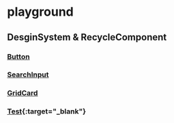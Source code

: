 # playground

## DesginSystem & RecycleComponent
### [Button](https://seed-xenon-5f6.notion.site/Buttons-fc9948d7ccde4611a24118576bfe6875)
### [SearchInput](https://seed-xenon-5f6.notion.site/SearchInput-c97f1c460fd745fb8a051cffcb42683d)
### [GridCard](https://seed-xenon-5f6.notion.site/GirdCard-b24821d3c1b24aafba58c9c91fa06915)
### [Test](https://www.google.com/){:target="_blank"}
